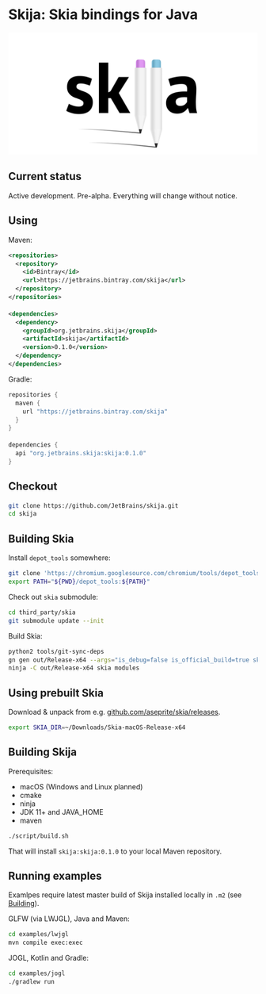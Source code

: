 # Skija: Skia bindings for Java

![](extras/logo.png)

## Current status

Active development. Pre-alpha. Everything will change without notice.

## Using

Maven:

```xml
<repositories>
  <repository>
    <id>Bintray</id>
    <url>https://jetbrains.bintray.com/skija</url>
  </repository>
</repositories>

<dependencies>
  <dependency>
    <groupId>org.jetbrains.skija</groupId>
    <artifactId>skija</artifactId>
    <version>0.1.0</version>
  </dependency>
</dependencies>
```

Gradle:

```gradle
repositories {
  maven {
    url "https://jetbrains.bintray.com/skija"
  }
}

dependencies {
  api "org.jetbrains.skija:skija:0.1.0"
}
```

## Checkout

```sh
git clone https://github.com/JetBrains/skija.git
cd skija
```

## Building Skia

Install `depot_tools` somewhere:

```sh
git clone 'https://chromium.googlesource.com/chromium/tools/depot_tools.git'
export PATH="${PWD}/depot_tools:${PATH}"
```

Check out `skia` submodule:

```sh
cd third_party/skia
git submodule update --init
```

Build Skia:

```sh
python2 tools/git-sync-deps
gn gen out/Release-x64 --args="is_debug=false is_official_build=true skia_use_system_expat=false skia_use_system_icu=false skia_use_system_libjpeg_turbo=false skia_use_system_libpng=false skia_use_system_libwebp=false skia_use_system_zlib=false skia_use_sfntly=false skia_use_freetype=true skia_use_harfbuzz=true skia_pdf_subset_harfbuzz=true skia_use_system_freetype2=false skia_use_system_harfbuzz=false target_cpu=\"x64\" extra_cflags=[\"-stdlib=libc++\", \"-mmacosx-version-min=10.9\"] extra_cflags_cc=[\"-frtti\"]"
ninja -C out/Release-x64 skia modules
```

## Using prebuilt Skia

Download & unpack from e.g. [github.com/aseprite/skia/releases](https://github.com/aseprite/skia/releases).

```sh
export SKIA_DIR=~/Downloads/Skia-macOS-Release-x64
```

## Building Skija

Prerequisites:

- macOS (Windows and Linux planned)
- cmake
- ninja
- JDK 11+ and JAVA_HOME
- maven

```sh
./script/build.sh
```

That will install `skija:skija:0.1.0` to your local Maven repository.

## Running examples

Examlpes require latest master build of Skija installed locally in `.m2` (see [Building](#building-skija)).

GLFW (via LWJGL), Java and Maven:

```sh
cd examples/lwjgl
mvn compile exec:exec
```

JOGL, Kotlin and Gradle:

```sh
cd examples/jogl
./gradlew run
```
